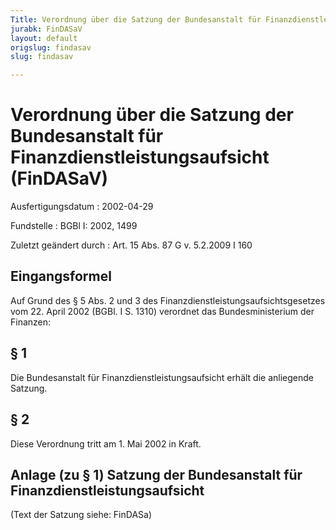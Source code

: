 ```yaml
---
Title: Verordnung über die Satzung der Bundesanstalt für Finanzdienstleistungsaufsicht
jurabk: FinDASaV
layout: default
origslug: findasav
slug: findasav

---
```


# Verordnung über die Satzung der Bundesanstalt für Finanzdienstleistungsaufsicht (FinDASaV)

Ausfertigungsdatum
:   2002-04-29

Fundstelle
:   BGBl I: 2002, 1499

Zuletzt geändert durch
:   Art. 15 Abs. 87 G v. 5.2.2009 I 160

## Eingangsformel

Auf Grund des § 5 Abs. 2 und 3 des
Finanzdienstleistungsaufsichtsgesetzes vom 22. April 2002 (BGBl. I S.
1310) verordnet das Bundesministerium der Finanzen:

## § 1

Die Bundesanstalt für Finanzdienstleistungsaufsicht erhält die
anliegende Satzung.

## § 2

Diese Verordnung tritt am 1. Mai 2002 in Kraft.

## Anlage (zu § 1) Satzung der Bundesanstalt für Finanzdienstleistungsaufsicht

(Text der Satzung siehe: FinDASa)


